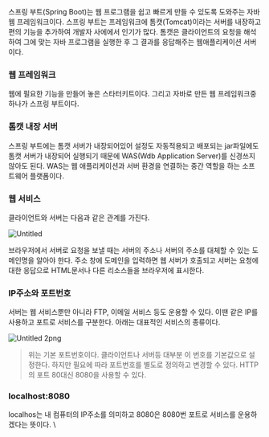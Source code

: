 스프링 부트(Spring Boot)는 웹 프로그램을 쉽고 빠르게 만들 수 있도록 도와주는 자바 웹 프레임워크이다.  스프링 부트는 프레임워크에 톰캣(Tomcat)이라는 서버를 내장하고 편의 기능을 추가하여 개발자 사에에서 인기가 많다. 톰캣은 클라이언트의 요청을 해석하여 그에 맞는 자바 프로그램을 실행한 후 그 결과를 응답해주는 웹애플리케이션 서버이다.

### 웹 프레임워크

웹에 필요한 기능을 만들어 놓은 스타터키트이다. 그리고 자바로 만든 웹 프레임워크중 하나가 스프링 부트이다.

### 톰캣 내장 서버

스프링 부트에는 톰캣 서버가 내장되어있어 설정도 자동적용되고 배포되는 jar파일에도 톰캣 서버가 내장되어 실행되기 때문에 WAS(Wdb Application Server)를 신경쓰지 않아도 된다. WAS는 웹 애플리케이션과 서버 환경을 연결하는 중간 역할을 하는 소프트웨어 플랫폼이다.

### 웹 서비스

클라이언트와 서버는 다음과 같은 관계를 가진다.

![Untitled](https://github.com/user-attachments/assets/4c8cd92f-20ed-44a7-9cb6-fab919299950)

브라우저에서 서버로 요청을 보낼 때는 서버의 주소나 서버의 주소를 대체할 수 있는 도메인명을 알아야 한다. 주소 창에 도메인을 입력하면 웹 서버가 호출되고 서버는 요청에 대한 응답으로 HTML문서나 다른 리소스들을 브라우저에 표시한다.

### IP주소와 포트번호

서버는 웹 서비스뿐만 아니라 FTP, 이메일 서비스 등도 운용할 수 있다. 이땐 같은 IP를 사용하고 포트로 서비스를 구분한다. 아래는 대표적인 서비스의 종류이다.

![Untitled 2png](https://github.com/user-attachments/assets/451aa4a8-ff40-4815-8543-1e2c93ed5630)

> 위는 기본 포트번호이다. 클라이언트나 서버등 대부분 이 번호를 기본값으로 설정한다. 하지만 필요에 따라 포트번호를 별도로 정의하고 변경할 수 있다. HTTP의 포트 80대신 8080을 사용할 수 있다.
>

### localhost:8080

localhos는 내 컴퓨터의 IP주소를 의미하고 8080은 8080번 포트로 서비스를 운용하겠다는 뜻이다. \